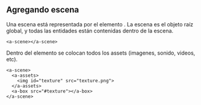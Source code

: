 
## Agregando escena

Una escena está representada por el elemento <a-scene>. La escena es el objeto raíz global, y todas las entidades están contenidas dentro de la escena.

```
<a-scene></a-scene>
```

Dentro del elemento <a-assets> se colocan todos los assets (imagenes, sonido, videos, etc).

```
<a-scene>
  <a-assets>
    <img id="texture" src="texture.png">
  </a-assets>
  <a-box src="#texture"></a-box>
</a-scene>
```
